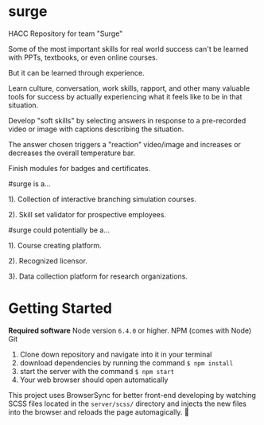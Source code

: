 # surge
HACC Repository for team "Surge"

Some of the most important skills for real world success can't be learned with PPTs, textbooks, or even online courses.

But it can be learned through experience.

Learn culture, conversation, work skills, rapport, and other many valuable tools for success by actually experiencing what it feels like to be in that situation.

Develop "soft skills" by selecting answers in response to a pre-recorded video or image with captions describing the situation.

The answer chosen triggers a "reaction" video/image and increases or decreases the overall temperature bar.

Finish modules for badges and certificates.

#surge is a...

1). Collection of interactive branching simulation courses.

2). Skill set validator for prospective employees.

#surge could potentially be a...

1). Course creating platform.

2). Recognized licensor.

3). Data collection platform for research organizations.

# Getting Started
**Required software**
Node version `6.4.0` or higher.
NPM (comes with Node)
Git

1. Clone down repository and navigate into it in your terminal
1. download dependencies by running the command `$ npm install`
1. start the server with the command `$ npm start`
1. Your web browser should open automatically

This project uses BrowserSync for better front-end developing by watching SCSS files located in the `server/scss/` directory and injects the new files into the browser and reloads the page automagically. :tada: